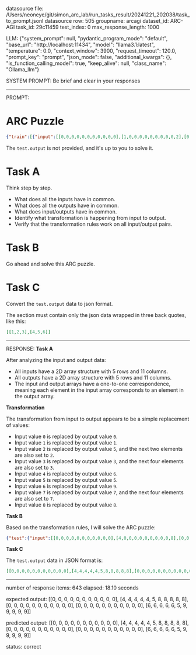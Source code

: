 datasource file: /Users/neoneye/git/simon_arc_lab/run_tasks_result/20241221_202038/task_to_prompt.jsonl
datasource row: 505
groupname: arcagi
dataset_id: ARC-AGI
task_id: 29c11459
test_index: 0
max_response_length: 1000

LLM:
{"system_prompt": null, "pydantic_program_mode": "default", "base_url": "http://localhost:11434", "model": "llama3.1:latest", "temperature": 0.0, "context_window": 3900, "request_timeout": 120.0, "prompt_key": "prompt", "json_mode": false, "additional_kwargs": {}, "is_function_calling_model": true, "keep_alive": null, "class_name": "Ollama_llm"}

SYSTEM PROMPT:
Be brief and clear in your responses

---

PROMPT:

# ARC Puzzle

```json
{"train":[{"input":[[0,0,0,0,0,0,0,0,0,0,0],[1,0,0,0,0,0,0,0,0,0,2],[0,0,0,0,0,0,0,0,0,0,0],[0,0,0,0,0,0,0,0,0,0,0],[0,0,0,0,0,0,0,0,0,0,0]],"output":[[0,0,0,0,0,0,0,0,0,0,0],[1,1,1,1,1,5,2,2,2,2,2],[0,0,0,0,0,0,0,0,0,0,0],[0,0,0,0,0,0,0,0,0,0,0],[0,0,0,0,0,0,0,0,0,0,0]]},{"input":[[0,0,0,0,0,0,0,0,0,0,0],[0,0,0,0,0,0,0,0,0,0,0],[0,0,0,0,0,0,0,0,0,0,0],[3,0,0,0,0,0,0,0,0,0,7],[0,0,0,0,0,0,0,0,0,0,0]],"output":[[0,0,0,0,0,0,0,0,0,0,0],[0,0,0,0,0,0,0,0,0,0,0],[0,0,0,0,0,0,0,0,0,0,0],[3,3,3,3,3,5,7,7,7,7,7],[0,0,0,0,0,0,0,0,0,0,0]]}],"test":[{"input":[[0,0,0,0,0,0,0,0,0,0,0],[4,0,0,0,0,0,0,0,0,0,8],[0,0,0,0,0,0,0,0,0,0,0],[0,0,0,0,0,0,0,0,0,0,0],[6,0,0,0,0,0,0,0,0,0,9]]}]}
```

The `test.output` is not provided, and it's up to you to solve it.

# Task A

Think step by step.
- What does all the inputs have in common.
- What does all the outputs have in common.
- What does input/outputs have in common.
- Identify what transformation is happening from input to output.
- Verify that the transformation rules work on all input/output pairs.

# Task B

Go ahead and solve this ARC puzzle.

# Task C

Convert the `test.output` data to json format.

The section must contain only the json data wrapped in three back quotes, like this:
```json
[[1,2,3],[4,5,6]]
```


---

RESPONSE:
**Task A**

After analyzing the input and output data:

* All inputs have a 2D array structure with 5 rows and 11 columns.
* All outputs have a 2D array structure with 5 rows and 11 columns.
* The input and output arrays have a one-to-one correspondence, meaning each element in the input array corresponds to an element in the output array.

**Transformation**

The transformation from input to output appears to be a simple replacement of values:

* Input value `0` is replaced by output value `0`.
* Input value `1` is replaced by output value `1`.
* Input value `2` is replaced by output value `5`, and the next two elements are also set to `2`.
* Input value `3` is replaced by output value `3`, and the next four elements are also set to `3`.
* Input value `4` is replaced by output value `6`.
* Input value `5` is replaced by output value `5`.
* Input value `6` is replaced by output value `9`.
* Input value `7` is replaced by output value `7`, and the next four elements are also set to `7`.
* Input value `8` is replaced by output value `8`.

**Task B**

Based on the transformation rules, I will solve the ARC puzzle:

```json
{"test":{"input":[[0,0,0,0,0,0,0,0,0,0,0],[4,0,0,0,0,0,0,0,0,0,8],[0,0,0,0,0,0,0,0,0,0,0],[0,0,0,0,0,0,0,0,0,0,0],[6,0,0,0,0,0,0,0,0,0,9]],"output":[[0,0,0,0,0,0,0,0,0,0,0],[4,4,4,4,4,5,8,8,8,8,8],[0,0,0,0,0,0,0,0,0,0,0],[0,0,0,0,0,0,0,0,0,0,0],[6,6,6,6,6,5,9,9,9,9,9]]}}
```

**Task C**

The `test.output` data in JSON format is:

```json
[[0,0,0,0,0,0,0,0,0,0,0],[4,4,4,4,4,5,8,8,8,8,8],[0,0,0,0,0,0,0,0,0,0,0],[0,0,0,0,0,0,0,0,0,0,0],[6,6,6,6,6,5,9,9,9,9,9]]
```

---


number of response items: 643
elapsed: 18.10 seconds

expected output:
[[0, 0, 0, 0, 0, 0, 0, 0, 0, 0, 0], [4, 4, 4, 4, 4, 5, 8, 8, 8, 8, 8], [0, 0, 0, 0, 0, 0, 0, 0, 0, 0, 0], [0, 0, 0, 0, 0, 0, 0, 0, 0, 0, 0], [6, 6, 6, 6, 6, 5, 9, 9, 9, 9, 9]]

predicted output:
[[0, 0, 0, 0, 0, 0, 0, 0, 0, 0, 0], [4, 4, 4, 4, 4, 5, 8, 8, 8, 8, 8], [0, 0, 0, 0, 0, 0, 0, 0, 0, 0, 0], [0, 0, 0, 0, 0, 0, 0, 0, 0, 0, 0], [6, 6, 6, 6, 6, 5, 9, 9, 9, 9, 9]]

status: correct
